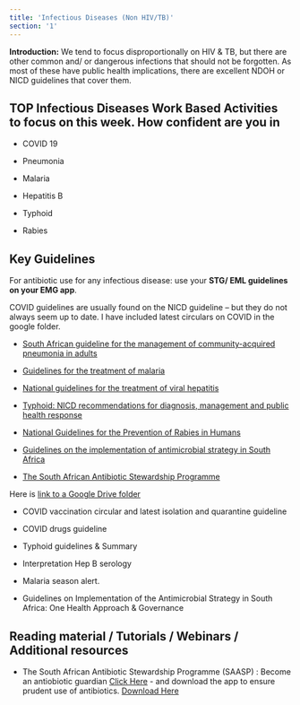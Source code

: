 ```yaml
---
title: 'Infectious Diseases (Non HIV/TB)'
section: '1'
---
```


**Introduction:** We tend to focus disproportionally on HIV & TB, but there are other common and/ or
dangerous infections that should not be forgotten. As most of these have public health
implications, there are excellent NDOH or NICD guidelines that cover them.

## TOP Infectious Diseases Work Based Activities to focus on this week. How confident are you in

* COVID 19

* Pneumonia

* Malaria

* Hepatitis B

* Typhoid

* Rabies

## Key Guidelines

For antibiotic use for any infectious disease: use your **STG/ EML guidelines on your EMG app**.

COVID guidelines are usually found on the NICD guideline – but they do not always seem up to
date. I have included latest circulars on COVID in the google folder.

* [South African guideline for the management of community-acquired pneumonia in adults](https://jtd.amegroups.com/article/view/13850/html)

* [Guidelines for the treatment of malaria](https://www.knowledgehub.org.za/system/files/elibdownloads/2020-07-National%20Guidelines%20for%20Malaria%20-%20SEPTEMBER%202019%20Final%20and%20correct%20-%20WITH%20FRONT.pdf)

* [National guidelines for the treatment of viral hepatitis](https://sahivsoc.org/Files/SA%20NDOH_Viral%20Hepatitis%20guideilnes%20final_.pdf)

* [Typhoid: NICD recommendations for diagnosis, management and public health response](https://www.nicd.ac.za/assets/files/Guidelines_typhoid_20160125.pdf)

* [National Guidelines for the Prevention of Rabies in Humans](https://www.nicd.ac.za/wp-content/uploads/2021/08/Human-rabies-prophylaxis-guidelines_DRAFT_2021.pdf)

* [Guidelines on the implementation of antimicrobial strategy in South Africa](https://www.knowledgehub.org.za/system/files/elibdownloads/2020-03/Guidelines%20on%20Implementation%20of%20the%20antimicrobial%20strategy%20in%20South%20Africa_0.pdf)

* [The South African Antibiotic Stewardship Programme](https://www.samedical.org/file/946)

Here is [link to a Google Drive folder](https://drive.google.com/drive/folders/16Cvo67UoIKuehd_hrzHhaYQ1kcehk8h_?usp=sharing)

* COVID vaccination circular and latest isolation and quarantine guideline

* COVID drugs guideline

* Typhoid guidelines & Summary

* Interpretation Hep B serology

* Malaria season alert.

* Guidelines on Implementation of the Antimicrobial Strategy in South Africa: One Health
Approach & Governance

## Reading material / Tutorials / Webinars / Additional resources

* The South African Antibiotic Stewardship Programme (SAASP) : Become an antiobiotic guardian
[Click Here](https://www.samedical.org/file/946) - and download the app to ensure prudent use of antibiotics.
[Download Here](https://play.google.com/store/apps/details?id=org.appenberg.saasp&;hl=en_ZA&;gl=US)
<!--
    This is a comment and is not displayed on the website. Do not alter this text between arrows (->).
    To change the content in this file, simply retype/ copy+paste any text above, as you would in a normal text file/ word document.

    The hashtag ( # ) symbols followed by a space and then text show a heading. The more #s you have, the smaller/"less important" the heading. You can add up to 6 # but we suggest max 4 #. make sure each heading is on a separate line.

    The single star ( * ) followed by a space and then text shows an item in a bulleted list. Make sure each item is on a separate line. 

    The text surrounded by double stars ( ** ) with no space show bold text.

    Links are created by putting the text you want to show in square brackets ( [] ) followed by the link in round brackets ( () ). For example, [RuReSA](https://ruresa.org.za/) will show as RuReSA and link to the RuReSA website.

    Please refer to the "HOW TO USE" or "HOW TO USE SHORT" files for more information.
 -->